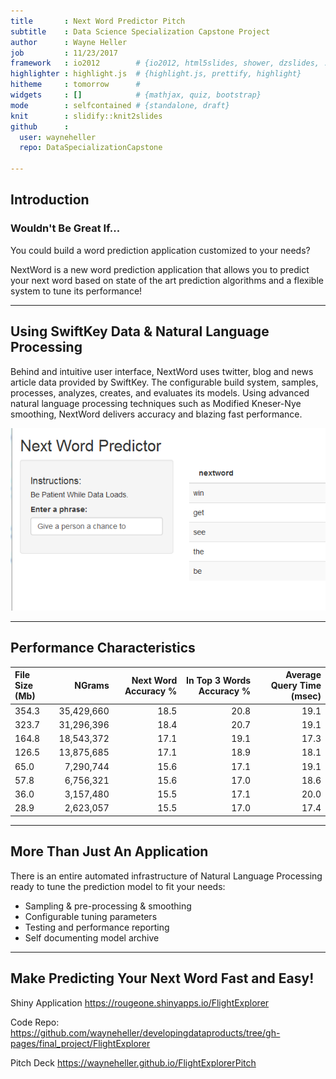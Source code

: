 ```yaml
---
title       : Next Word Predictor Pitch
subtitle    : Data Science Specialization Capstone Project
author      : Wayne Heller
job         : 11/23/2017
framework   : io2012        # {io2012, html5slides, shower, dzslides, ...}
highlighter : highlight.js  # {highlight.js, prettify, highlight}
hitheme     : tomorrow      # 
widgets     : []            # {mathjax, quiz, bootstrap}
mode        : selfcontained # {standalone, draft}
knit        : slidify::knit2slides
github      :
  user: wayneheller
  repo: DataSpecializationCapstone
  
---
```



## Introduction

### Wouldn't Be Great If...

You could build a word prediction application customized to your needs?

NextWord is a new word prediction application that allows you to predict your next word based on state of the art prediction algorithms and a flexible system to tune its performance!


---

## Using SwiftKey Data & Natural Language Processing

Behind and intuitive user interface, NextWord uses twitter, blog and news article data provided by SwiftKey.  The configurable build system, samples, processes, analyzes, creates, and evaluates its models.  Using advanced natural language processing techniques such as Modified Kneser-Nye smoothing, NextWord delivers accuracy and blazing fast performance.

![NextWord UI](nextword.PNG)

---

## Performance Characteristics

<table>
 <thead>
  <tr>
   <th style="text-align:left;"> File Size (Mb) </th>
   <th style="text-align:right;"> NGrams </th>
   <th style="text-align:right;"> Next Word Accuracy % </th>
   <th style="text-align:right;"> In Top 3 Words Accuracy % </th>
   <th style="text-align:right;"> Average Query Time (msec) </th>
  </tr>
 </thead>
<tbody>
  <tr>
   <td style="text-align:left;"> 354.3 </td>
   <td style="text-align:right;"> 35,429,660 </td>
   <td style="text-align:right;"> 18.5 </td>
   <td style="text-align:right;"> 20.8 </td>
   <td style="text-align:right;"> 19.1 </td>
  </tr>
  <tr>
   <td style="text-align:left;"> 323.7 </td>
   <td style="text-align:right;"> 31,296,396 </td>
   <td style="text-align:right;"> 18.4 </td>
   <td style="text-align:right;"> 20.7 </td>
   <td style="text-align:right;"> 19.1 </td>
  </tr>
  <tr>
   <td style="text-align:left;"> 164.8 </td>
   <td style="text-align:right;"> 18,543,372 </td>
   <td style="text-align:right;"> 17.1 </td>
   <td style="text-align:right;"> 19.1 </td>
   <td style="text-align:right;"> 17.3 </td>
  </tr>
  <tr>
   <td style="text-align:left;"> 126.5 </td>
   <td style="text-align:right;"> 13,875,685 </td>
   <td style="text-align:right;"> 17.1 </td>
   <td style="text-align:right;"> 18.9 </td>
   <td style="text-align:right;"> 18.1 </td>
  </tr>
  <tr>
   <td style="text-align:left;"> 65.0 </td>
   <td style="text-align:right;"> 7,290,744 </td>
   <td style="text-align:right;"> 15.6 </td>
   <td style="text-align:right;"> 17.1 </td>
   <td style="text-align:right;"> 19.1 </td>
  </tr>
  <tr>
   <td style="text-align:left;"> 57.8 </td>
   <td style="text-align:right;"> 6,756,321 </td>
   <td style="text-align:right;"> 15.6 </td>
   <td style="text-align:right;"> 17.0 </td>
   <td style="text-align:right;"> 18.6 </td>
  </tr>
  <tr>
   <td style="text-align:left;"> 36.0 </td>
   <td style="text-align:right;"> 3,157,480 </td>
   <td style="text-align:right;"> 15.5 </td>
   <td style="text-align:right;"> 17.1 </td>
   <td style="text-align:right;"> 20.0 </td>
  </tr>
  <tr>
   <td style="text-align:left;"> 28.9 </td>
   <td style="text-align:right;"> 2,623,057 </td>
   <td style="text-align:right;"> 15.5 </td>
   <td style="text-align:right;"> 17.0 </td>
   <td style="text-align:right;"> 17.4 </td>
  </tr>
</tbody>
</table>

---

## More Than Just An Application

There is an entire automated infrastructure of Natural Language Processing ready to tune the prediction model to fit your needs:
 *  Sampling & pre-processing & smoothing
 *  Configurable tuning parameters
 *  Testing and performance reporting
 *  Self documenting model archive
 
 

---


## Make Predicting Your Next Word Fast and Easy!

Shiny Application https://rougeone.shinyapps.io/FlightExplorer

Code Repo:  
https://github.com/wayneheller/developingdataproducts/tree/gh-pages/final_project/FlightExplorer

Pitch Deck https://wayneheller.github.io/FlightExplorerPitch


